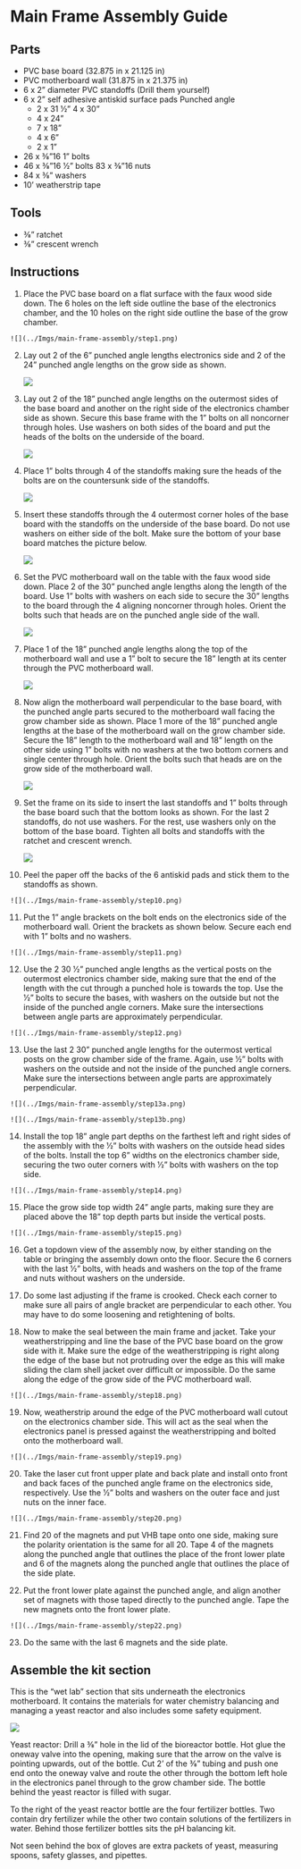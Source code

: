 # Main Frame Assembly Guide

## Parts
  * PVC base board (32.875 in x 21.125 in)
  * PVC motherboard wall (31.875 in x 21.375 in)
  * 6 x 2” diameter PVC standoffs (Drill them yourself)
  * 6 x 2” self adhesive anti­skid surface pads Punched angle
    * 2 x 31 1⁄2” 4 x 30”
    * 4 x 24”
    * 7 x 18”
    * 4 x 6”
    * 2 x 1”
  * 26 x 3⁄8”­16 1” bolts
  * 46 x 3⁄8”­16 1⁄2” bolts 83 x 3⁄8”­16 nuts
  * 84 x 3⁄8” washers
  * 10’ weatherstrip tape

## Tools

  * 3⁄8” ratchet
  * 3⁄8” crescent wrench

## Instructions

1.   Place the PVC base board on a flat surface with the faux wood side down. The 6 holes on the left side outline the base of the electronics chamber, and the 10 holes on the right side outline the base of the grow chamber.

    ![](../Imgs/main-frame-assembly/step1.png)

2.  Lay out 2 of the 6” punched angle lengths electronics side and 2 of the 24” punched angle lengths on the grow side as shown.

    ![](../Imgs/main-frame-assembly/step2.png)

3.  Lay out 2 of the 18” punched angle lengths on the outermost sides of the base board and another on the right side of the electronics chamber side as shown. Secure this base frame with the 1” bolts on all non­corner through holes. Use washers on both sides of the board and put the heads of the bolts on the underside of the board.

    ![](../Imgs/main-frame-assembly/step3.png)

4.  Place 1” bolts through 4 of the standoffs making sure the heads of the bolts are on the countersunk side of the standoffs.

    ![](../Imgs/main-frame-assembly/step4.png)

5.  Insert these standoffs through the 4 outermost corner holes of the base board with the standoffs on the underside of the base board. Do not use washers on either side of the bolt. Make sure the bottom of your base board matches the picture below.

    ![](../Imgs/main-frame-assembly/step5.png)

6.  Set the PVC motherboard wall on the table with the faux wood side down. Place 2 of the 30” punched angle lengths along the length of the board. Use 1” bolts with washers on each side to secure the 30” lengths to the board through the 4 aligning non­corner through holes. Orient the bolts such that heads are on the punched angle side of the wall.

    ![](../Imgs/main-frame-assembly/step6.png)

7.  Place 1 of the 18” punched angle lengths along the top of the motherboard wall and use a 1” bolt to secure the 18” length at its center through the PVC motherboard wall.

    ![](../Imgs/main-frame-assembly/step7.png)

8.  Now align the motherboard wall perpendicular to the base board, with the punched angle parts secured to the motherboard wall facing the grow chamber side as shown. Place 1 more of the 18” punched angle lengths at the base of the motherboard wall on the grow chamber side. Secure the 18” length to the motherboard wall and 18” length on the other side using 1” bolts with no washers at the two bottom corners and single center through hole. Orient the bolts such that heads are on the grow side of the motherboard wall.

    ![](../Imgs/main-frame-assembly/step8.png)

9.  Set the frame on its side to insert the last standoffs and 1” bolts through the base board such that the bottom looks as shown. For the last 2 standoffs, do not use washers. For the rest, use washers only on the bottom of the base board. Tighten all bolts and standoffs with the ratchet and crescent wrench.

    ![](../Imgs/main-frame-assembly/step9.png)

10.   Peel the paper off the backs of the 6 anti­skid pads and stick them to the standoffs as shown.

    ![](../Imgs/main-frame-assembly/step10.png)

11.   Put the 1” angle brackets on the bolt ends on the electronics side of the motherboard wall. Orient the brackets as shown below. Secure each end with 1” bolts and no washers.

    ![](../Imgs/main-frame-assembly/step11.png)

12.   Use the 2 30 1⁄2” punched angle lengths as the vertical posts on the outermost electronics chamber side, making sure that the end of the length with the cut through a punched hole is towards the top. Use the 1⁄2” bolts to secure the bases, with washers on the outside but not the inside of the punched angle corners. Make sure the intersections between angle parts are approximately perpendicular.

    ![](../Imgs/main-frame-assembly/step12.png)

13.   Use the last 2 30” punched angle lengths for the outermost vertical posts on the grow chamber side of the frame. Again, use 1⁄2” bolts with washers on the outside and not the inside of the punched angle corners. Make sure the intersections between angle parts are approximately perpendicular.

    ![](../Imgs/main-frame-assembly/step13a.png)

    ![](../Imgs/main-frame-assembly/step13b.png)

14.   Install the top 18” angle part depths on the farthest left and right sides of the assembly with the 1⁄2” bolts with washers on the outside head sides of the bolts. Install the top 6” widths on the electronics chamber side, securing the two outer corners with 1⁄2” bolts with washers on the top side.

    ![](../Imgs/main-frame-assembly/step14.png)

15.   Place the grow side top width 24” angle parts, making sure they are placed above the 18” top depth parts but inside the vertical posts.

    ![](../Imgs/main-frame-assembly/step15.png)

16.   Get a top­down view of the assembly now, by either standing on the table or bringing the assembly down onto the floor. Secure the 6 corners with the last 1⁄2” bolts, with heads and washers on the top of the frame and nuts without washers on the underside.

17.   Do some last adjusting if the frame is crooked. Check each corner to make sure all pairs of angle bracket are perpendicular to each other. You may have to do some loosening and retightening of bolts.

18.   Now to make the seal between the main frame and jacket. Take your weatherstripping and line the base of the PVC base board on the grow side with it. Make sure the edge of the weatherstripping is right along the edge of the base but not protruding over the edge as this will make sliding the clam shell jacket over difficult or impossible. Do the same along the edge of the grow side of the PVC motherboard wall.

    ![](../Imgs/main-frame-assembly/step18.png)

19.   Now, weatherstrip around the edge of the PVC motherboard wall cutout on the electronics chamber side. This will act as the seal when the electronics panel is pressed against the weatherstripping and bolted onto the motherboard wall.

    ![](../Imgs/main-frame-assembly/step19.png)

20.   Take the laser cut front upper plate and back plate and install onto front and back faces of the punched angle frame on the electronics side, respectively. Use the 1⁄2” bolts and washers on the outer face and just nuts on the inner face.

    ![](../Imgs/main-frame-assembly/step20.png)

21.   Find 20 of the magnets and put VHB tape onto one side, making sure the polarity orientation is the same for all 20. Tape 4 of the magnets along the punched angle that outlines the place of the front lower plate and 6 of the magnets along the punched angle that outlines the place of the side plate.

22.   Put the front lower plate against the punched angle, and align another set of magnets with those taped directly to the punched angle. Tape the new magnets onto the front lower plate.

    ![](../Imgs/main-frame-assembly/step22.png)

23.   Do the same with the last 6 magnets and the side plate.

## Assemble the kit section

This is the “wet lab” section that sits underneath the electronics motherboard. It contains the materials for water chemistry balancing and managing a yeast reactor and also includes some safety equipment.

![](../Imgs/main-frame-assembly/kit.png)

Yeast reactor: Drill a 3⁄8” hole in the lid of the bioreactor bottle. Hot glue the one­way valve into the opening, making sure that the arrow on the valve is pointing upwards, out of the bottle. Cut 2’ of the 3⁄8” tubing and push one end onto the one­way valve and route the other through the bottom left hole in the electronics panel through to the grow chamber side. The bottle behind the yeast reactor is filled with sugar.

To the right of the yeast reactor bottle are the four fertilizer bottles. Two contain dry fertilizer while the other two contain solutions of the fertilizers in water. Behind those fertilizer bottles sits the pH balancing kit.

Not seen behind the box of gloves are extra packets of yeast, measuring spoons, safety glasses, and pipettes.
